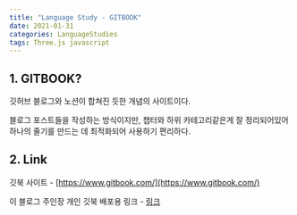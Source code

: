 ```yaml
---
title: "Language Study - GITBOOK"
date: 2021-01-31
categories: LanguageStudies
tags: Three.js javascript
---
```



## 1. GITBOOK?

깃허브 블로그와 노션이 합쳐진 듯한 개념의 사이트이다. 

블로그 포스트들을 작성하는 방식이지만, 챕터와 하위 카테고리같은게 잘 정리되어있어 하나의 줄기를 만드는 데 최적화되어 사용하기 편리하다.

## 2. Link

깃북 사이트 - [https://www.gitbook.com/](https://www.gitbook.com/)

이 블로그 주인장 개인 깃북 배포용 링크 - [링크](https://arkimcity.gitbook.io/)

